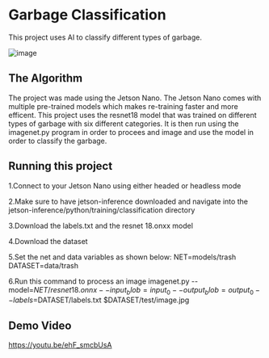 # Garbage Classification

This project uses AI to classify different types of garbage. 

![image](https://github.com/jason-131/garbageClassification/assets/30334711/257a00c9-84fd-4378-b5c6-28c896d3e484)


## The Algorithm

The project was made using the Jetson Nano. The Jetson Nano comes with multiple pre-trained models which makes re-training faster and more efficent. This project uses the resnet18 model that was trained on different types of garbage with six different categories. It is then run using the imagenet.py program in order to procees and image and use the model in order to classify the garbage. 
## Running this project

1.Connect to your Jetson Nano using either headed or headless mode

2.Make sure to have jetson-inference downloaded and navigate into the jetson-inference/python/training/classification directory 
 
3.Download the labels.txt and the resnet 18.onxx model 

4.Download the dataset
 
5.Set the net and data variables as shown below:
  NET=models/trash
  DATASET=data/trash

6.Run this command to process an image 
  imagenet.py --model=$NET/resnet18.onnx --input_blob=input_0 --output_blob=output_0 --labels=$DATASET/labels.txt $DATASET/test/image.jpg



## Demo Video
https://youtu.be/ehF_smcbUsA


